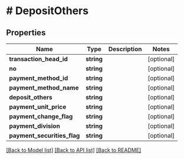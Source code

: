 # # DepositOthers

## Properties

Name | Type | Description | Notes
------------ | ------------- | ------------- | -------------
**transaction_head_id** | **string** |  | [optional]
**no** | **string** |  | [optional]
**payment_method_id** | **string** |  | [optional]
**payment_method_name** | **string** |  | [optional]
**deposit_others** | **string** |  | [optional]
**payment_unit_price** | **string** |  | [optional]
**payment_change_flag** | **string** |  | [optional]
**payment_division** | **string** |  | [optional]
**payment_securities_flag** | **string** |  | [optional]

[[Back to Model list]](../../README.md#models) [[Back to API list]](../../README.md#endpoints) [[Back to README]](../../README.md)
